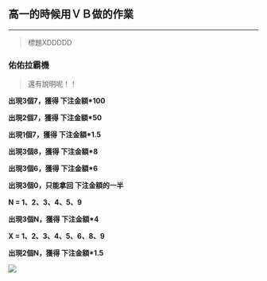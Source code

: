## 高一的時候用ＶＢ做的作業

------

> 標題XDDDDD

### 佑佑拉霸機

> 還有說明呢！！

**出現3個7，獲得 下注金額\*100** 

**出現2個7，獲得 下注金額\*50**

**出現1個7，獲得 下注金額\*1.5**

**出現3個8，獲得 下注金額\*8**

**出現3個6，獲得 下注金額\*6**

**出現3個0，只能拿回 下注金額的一半**

 **N = 1、2、3、4、5、9**

**出現3個N，獲得 下注金額\*4**

 **X = 1、2、3、4、5、6、8、9**

**出現2個N，獲得 下注金額\*1.5**

![](https://imgur.com/m4EDfoQ.jpg)

